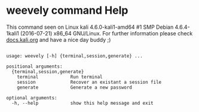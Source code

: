 # weevely command Help
 
 This command seen on Linux kali 4.6.0-kali1-amd64 #1 SMP Debian 4.6.4-1kali1 (2016-07-21) x86_64 GNU/Linux. For further information please check [docs.kali.org](docs.kali.org) and have a nice day buddy ;) 

~~~

usage: weevely [-h] {terminal,session,generate} ...

positional arguments:
  {terminal,session,generate}
    terminal            Run terminal
    session             Recover an existant a session file
    generate            Generate a new password

optional arguments:
  -h, --help            show this help message and exit

~~~
